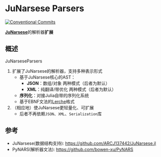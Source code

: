 # JuNarsese Parsers

[![Conventional Commits](https://img.shields.io/badge/Conventional%20Commits-1.0.0-%23FE5196?logo=conventionalcommits&logoColor=white)](https://conventionalcommits.org)

[**JuNarsese**](https://github.com/ARCJ137442/JuNarsese.jl)的解析器**扩展**

## 概述

JuNarseseParsers

1. 扩展了JuNarsese的解析器，支持多种表示形式
    - 基于JuNarsese核心的AST：
      - **JSON**：数组/对象 两种模式（后者为默认）
      - **XML**：纯翻译/带优化 两种模式（后者为默认）
    - **序列化**：对接Julia自带的序列化系统
    - 基于EBNF文法的[Lerche](https://github.com/jamesrhester/Lerche.jl)格式
2. （相应地）使JuNarsese更轻量化、可扩展
    - 后者不再依赖`JSON`、`XML`、`Serialization`库

## 参考

- JuNarsese(数据结构支持): <https://github.com/ARCJ137442/JuNarsese.jl>
- PyNARS(解析器文法): <https://github.com/bowen-xu/PyNARS>
